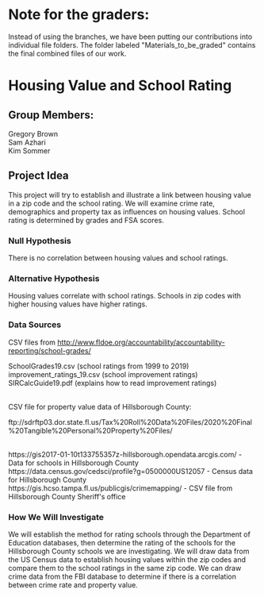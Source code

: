 # Note for the graders: <br>
Instead of using the branches, we have been putting our contributions into individual file folders. The folder labeled "Materials_to_be_graded" contains the final combined files of our work.

# Housing Value and School Rating

## Group Members: 
Gregory Brown <br>
Sam Azhari <br>
Kim Sommer

## Project Idea
This project will try to establish and illustrate a link between housing value in a zip code and the school rating. We will examine crime rate, demographics and property tax as influences on housing values. School rating is determined by grades and FSA scores.

### Null Hypothesis
There is no correlation between housing values and school ratings.

### Alternative Hypothesis
Housing values correlate with school ratings. Schools in zip codes with higher housing values have higher ratings.

### Data Sources
CSV files from http://www.fldoe.org/accountability/accountability-reporting/school-grades/ <br> 
<p> SchoolGrades19.csv (school ratings from 1999 to 2019) <br>
 improvement_ratings_19.csv (school improvement ratings) <br>
 SIRCalcGuide19.pdf (explains how to read improvement ratings) </p><br>
CSV file for property value data of Hillsborough County: <p>ftp://sdrftp03.dor.state.fl.us/Tax%20Roll%20Data%20Files/2020%20Final%20Tangible%20Personal%20Property%20Files/ </p><br>
https://gis2017-01-10t133755357z-hillsborough.opendata.arcgis.com/ - Data for schools in Hillsborough County <br>
https://data.census.gov/cedsci/profile?g=0500000US12057 - Census data for Hillsborough County <br>
https://gis.hcso.tampa.fl.us/publicgis/crimemapping/ - CSV file from Hillsborough County Sheriff's office  <br>

### How We Will Investigate
We will establish the method for rating schools through the Department of Education databases, then determine the rating of the schools for the Hillsborough County schools we are investigating. We will draw data from the US Census data to establish housing values within the zip codes and compare them to the school ratings in the same zip code. We can draw crime data from the FBI database to determine if there is a correlation between crime rate and property value.
